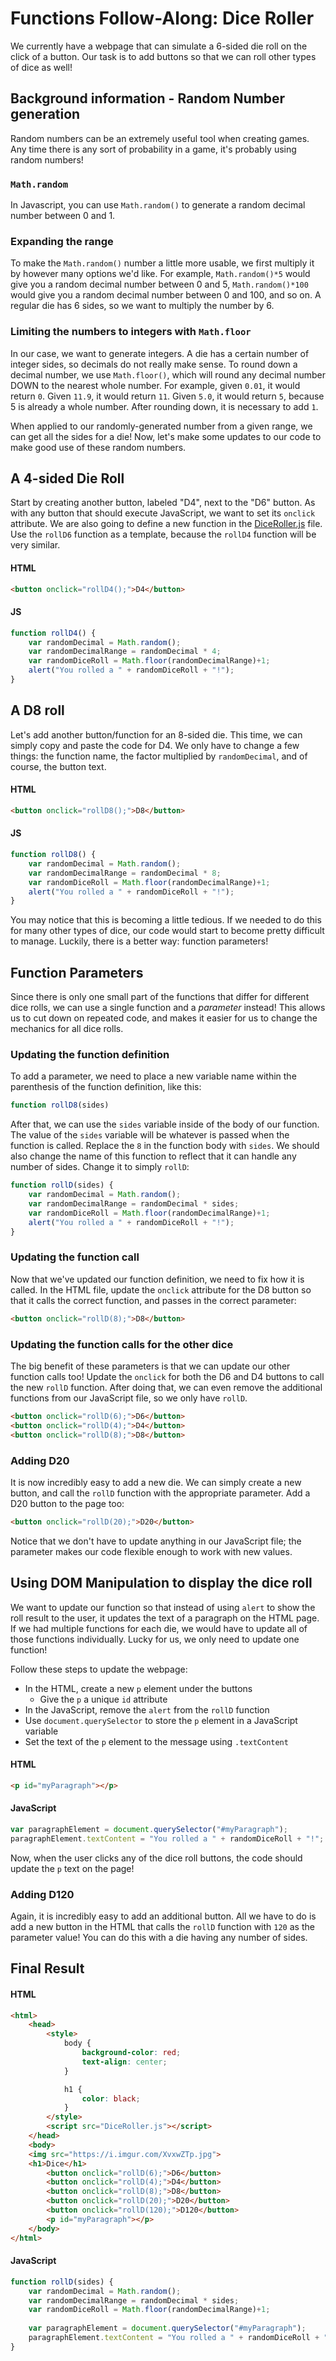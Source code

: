 # Functions Follow-Along: Dice Roller
We currently have a webpage that can simulate a 6-sided die roll on the click of a button. Our task is to add buttons so that we can roll other types of dice as well!

## Background information - Random Number generation
Random numbers can be an extremely useful tool when creating games. Any time there is any sort of probability in a game, it's probably using random numbers!

### `Math.random`
In Javascript, you can use `Math.random()` to generate a random decimal number between 0 and 1.

### Expanding the range
To make the `Math.random()` number a little more usable, we first multiply it by however many options we'd like. For example, `Math.random()*5` would give you a random decimal number between 0 and 5, `Math.random()*100` would give you a random decimal number between 0 and 100, and so on. A regular die has 6 sides, so we want to multiply the number by 6.

### Limiting the numbers to integers with `Math.floor`
In our case, we want to generate integers. A die has a certain number of integer sides, so decimals do not really make sense. To round down a decimal number, we use `Math.floor()`, which will round any decimal number DOWN to the nearest whole number. For example, given `0.01`, it would return `0`. Given `11.9`, it would return `11`. Given `5.0`, it would return `5`, because 5 is already a whole number. After rounding down, it is necessary to add `1`.

When applied to our randomly-generated number from a given range, we can get all the sides for a die! Now, let's make some updates to our code to make good use of these random numbers.

## A 4-sided Die Roll
Start by creating another button, labeled "D4", next to the "D6" button. As with any button that should execute JavaScript, we want to set its `onclick` attribute. We are also going to define a new function in the [DiceRoller.js](DiceRoller.js) file. Use the `rollD6` function as a template, because the `rollD4` function will be very similar.

#### HTML

```html
<button onclick="rollD4();">D4</button>
```

#### JS

```javascript
function rollD4() {
	var randomDecimal = Math.random();
	var randomDecimalRange = randomDecimal * 4;
	var randomDiceRoll = Math.floor(randomDecimalRange)+1;
	alert("You rolled a " + randomDiceRoll + "!");
}
```

## A D8 roll
Let's add another button/function for an 8-sided die. This time, we can simply copy and paste the code for D4. We only have to change a few  things: the function name, the factor multiplied by `randomDecimal`, and of course, the button text.

#### HTML

```html
<button onclick="rollD8();">D8</button>
```

#### JS

```javascript
function rollD8() {
	var randomDecimal = Math.random();
	var randomDecimalRange = randomDecimal * 8;
	var randomDiceRoll = Math.floor(randomDecimalRange)+1;
	alert("You rolled a " + randomDiceRoll + "!");
}
```

You may notice that this is becoming a little tedious. If we needed to do this for many other types of dice, our code would start to become pretty difficult to manage. Luckily, there is a better way: function parameters!

## Function Parameters
Since there is only one small part of the functions that differ for different dice rolls, we can use a single function and a _parameter_ instead! This allows us to cut down on repeated code, and makes it easier for us to change the mechanics for all dice rolls.

### Updating the function definition
To add a parameter, we need to place a new variable name within the parenthesis of the function definition, like this:

```javascript
function rollD8(sides)
```

After that, we can use the `sides` variable inside of the body of our function. The value of the `sides` variable will be whatever is passed when the function is called. Replace the `8` in the function body with `sides`. We should also change the name of this function to reflect that it can handle any number of sides. Change it to simply `rollD`:

```javascript
function rollD(sides) {
	var randomDecimal = Math.random();
	var randomDecimalRange = randomDecimal * sides;
	var randomDiceRoll = Math.floor(randomDecimalRange)+1;
	alert("You rolled a " + randomDiceRoll + "!");
}
```

### Updating the function call
Now that we've updated our function definition, we need to fix how it is called. In the HTML file, update the `onclick` attribute for the D8 button so that it calls the correct function, and passes in the correct parameter:

```html
<button onclick="rollD(8);">D8</button>
```

### Updating the function calls for the other dice
The big benefit of these parameters is that we can update our other function calls too! Update the `onclick` for both the D6 and D4 buttons to call the new `rollD` function. After doing that, we can even remove the additional functions from our JavaScript file, so we only have `rollD`.

```html
<button onclick="rollD(6);">D6</button>
<button onclick="rollD(4);">D4</button>
<button onclick="rollD(8);">D8</button>
```

### Adding D20
It is now incredibly easy to add a new die. We can simply create a new button, and call the `rollD` function with the appropriate parameter. Add a D20 button to the page too:

```html
<button onclick="rollD(20);">D20</button>
```

Notice that we don't have to update anything in our JavaScript file; the parameter makes our code flexible enough to work with new values.

## Using DOM Manipulation to display the dice roll
We want to update our function so that instead of using `alert` to show the roll result to the user, it updates the text of a paragraph on the HTML page. If we had multiple functions for each die, we would have to update all of those functions individually. Lucky for us, we only need to update one function!

Follow these steps to update the webpage:
- In the HTML, create a new `p` element under the buttons
    - Give the `p` a unique `id` attribute
- In the JavaScript, remove the `alert` from the `rollD` function
- Use `document.querySelector` to store the `p` element in a JavaScript variable
- Set the text of the `p` element to the message using `.textContent`

#### HTML

```html
<p id="myParagraph"></p>
```

#### JavaScript

```javascript
var paragraphElement = document.querySelector("#myParagraph");
paragraphElement.textContent = "You rolled a " + randomDiceRoll + "!";
```

Now, when the user clicks any of the dice roll buttons, the code should update the `p` text on the page!

### Adding D120
Again, it is incredibly easy to add an additional button. All we have to do is add a new button in the HTML that calls the `rollD` function with `120` as the parameter value! You can do this with a die having any number of sides.

## Final Result

#### HTML

```html
<html>
	<head>
		<style>
			body {
				background-color: red;
				text-align: center;
			}

			h1 {
				color: black;
			}
		</style>
		<script src="DiceRoller.js"></script>
	</head>
	<body>
	<img src="https://i.imgur.com/XvxwZTp.jpg">
	<h1>Dice</h1>
		<button onclick="rollD(6);">D6</button>
		<button onclick="rollD(4);">D4</button>
		<button onclick="rollD(8);">D8</button>
		<button onclick="rollD(20);">D20</button>
        <button onclick="rollD(120);">D120</button>
        <p id="myParagraph"></p>
	</body>
</html>
```

#### JavaScript

```javascript
function rollD(sides) {
	var randomDecimal = Math.random();
	var randomDecimalRange = randomDecimal * sides;
    var randomDiceRoll = Math.floor(randomDecimalRange)+1;
    
    var paragraphElement = document.querySelector("#myParagraph");
    paragraphElement.textContent = "You rolled a " + randomDiceRoll + "!";
}
```